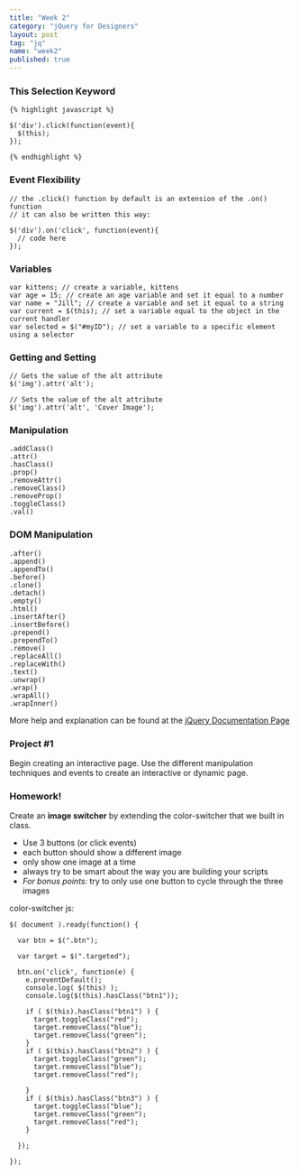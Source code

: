```yaml
---
title: "Week 2"
category: "jQuery for Designers"
layout: post
tag: "jq"
name: "week2"
published: true
---
```


### This Selection Keyword

    {% highlight javascript %}

    $('div').click(function(event){
      $(this);
    });

    {% endhighlight %}

### Event Flexibility

    // the .click() function by default is an extension of the .on() function
    // it can also be written this way:

    $('div').on('click', function(event){
      // code here
    });

### Variables

    var kittens; // create a variable, kittens
    var age = 15; // create an age variable and set it equal to a number
    var name = "Jill"; // create a variable and set it equal to a string
    var current = $(this); // set a variable equal to the object in the current handler
    var selected = $("#myID"); // set a variable to a specific element using a selector

### Getting and Setting

    // Gets the value of the alt attribute
    $('img').attr('alt');

    // Sets the value of the alt attribute
    $('img').attr('alt', 'Cover Image');


### Manipulation

    .addClass()
    .attr()
    .hasClass()
    .prop()
    .removeAttr()
    .removeClass()
    .removeProp()
    .toggleClass()
    .val()


### DOM Manipulation

    .after()
    .append()
    .appendTo()
    .before()
    .clone()
    .detach()
    .empty()
    .html()
    .insertAfter()
    .insertBefore()
    .prepend()
    .prependTo()
    .remove()
    .replaceAll()
    .replaceWith()
    .text()
    .unwrap()
    .wrap()
    .wrapAll()
    .wrapInner()

More help and explanation can be found at the [jQuery Documentation Page](http://api.jquery.com/)

### Project #1

Begin creating an interactive page. Use the different manipulation techniques and events to create an interactive or dynamic page.

### Homework!

Create an **image switcher** by extending the color-switcher that we built in class.

- Use 3 buttons (or click events)
- each button should show a different image
- only show one image at a time
- always try to be smart about the way you are building your scripts
- *For bonus points:* try to only use one button to cycle through the three images

color-switcher js:

    $( document ).ready(function() {

      var btn = $(".btn");

      var target = $(".targeted");

      btn.on('click', function(e) {
        e.preventDefault();
        console.log( $(this) );
        console.log($(this).hasClass("btn1"));

        if ( $(this).hasClass("btn1") ) {
          target.toggleClass("red");
          target.removeClass("blue");
          target.removeClass("green");
        }
        if ( $(this).hasClass("btn2") ) {
          target.toggleClass("green");
          target.removeClass("blue");
          target.removeClass("red");

        }
        if ( $(this).hasClass("btn3") ) {
          target.toggleClass("blue");
          target.removeClass("green");
          target.removeClass("red");
        }

      });

    });
